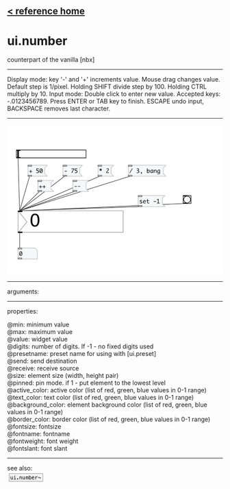 [< reference home](index.html)
---

# ui.number


counterpart of the vanilla [nbx]

---

Display mode: key &#39;-&#39; and &#39;+&#39; increments value. Mouse drag changes value. Default
            step is 1/pixel. Holding SHIFT divide step by 100. Holding CTRL multiply by 10.
Input mode: Double click to enter new value. Accepted keys: -.0123456789. Press
            ENTER or TAB key to finish. ESCAPE undo input, BACKSPACE removes last character.
<br>


---


![example](examples/ui.number-example.jpg)

---
arguments:


---
properties:

@min: minimum value<br>
@max: maximum value<br>
@value: widget value<br>
@digits: number of
            digits. If -1 - no fixed digits used<br>
@presetname: preset name for using with
            [ui.preset]<br>
@send: send destination<br>
@receive: receive source<br>
@size: element size (width, height
            pair)<br>
@pinned: pin mode. if 1 - put element
            to the lowest level<br>
@active_color: active color (list of
            red, green, blue values in 0-1 range)<br>
@text_color: text color (list of red,
            green, blue values in 0-1 range)<br>
@background_color: element
            background color (list of red, green, blue values in 0-1 range)<br>
@border_color: border color (list
            of red, green, blue values in 0-1 range)<br>
@fontsize: 
            fontsize<br>
@fontname: fontname<br>
@fontweight: font
            weight<br>
@fontslant: font
            slant<br>

---
see also:<br>
[![ui.number~](img/object_ui.number~.png)](ui.number~.html)
